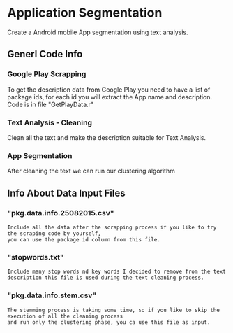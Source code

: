 # Application Segmentation 
Create a Android mobile App segmentation using text analysis.

## Generl Code Info
### Google Play Scrapping
To get the description data from Google Play you need to have a list of
	package ids, for each id you will extract the App name and description.
	Code is in file "GetPlayData.r"


### Text Analysis - Cleaning
Clean all the text and make the description suitable for Text Analysis.

### App Segmentation 
After cleaning the text we can run our clustering algorithm

## Info About Data Input Files

### "pkg.data.info.25082015.csv"
    Include all the data after the scrapping process if you like to try the scraping code by yourself, 
    you can use the package id column from this file.
### "stopwords.txt" 
    Include many stop words nd key words I decided to remove from the text description this file is used during the text cleaning process.
### "pkg.data.info.stem.csv" 
    The stemming process is taking some time, so if you like to skip the execution of all the cleaning process 
    and run only the clustering phase, you ca use this file as input.
